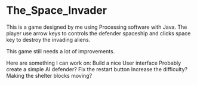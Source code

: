 # The_Space_Invader
This is a game designed by me using Processing software with Java. The player use arrow keys to controls the defender spaceship and clicks space key to destroy the invading aliens.

This game still needs a lot of improvements.

Here are something I can work on:
Build a nice User interface
Probably create a simple AI defender?
Fix the restart button
Increase the difficulty?
Making the shelter blocks moving?

